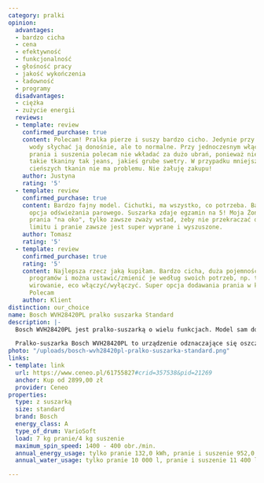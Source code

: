 ```yaml
---
category: pralki
opinion:
  advantages:
  - bardzo cicha
  - cena
  - efektywność
  - funkcjonalność
  - głośność pracy
  - jakość wykończenia
  - ładowność
  - programy
  disadvantages:
  - ciężka
  - zużycie energii
  reviews:
  - template: review
    confirmed_purchase: true
    content: Polecam! Pralka pierze i suszy bardzo cicho. Jedynie przy pobieraniu
      wody słychać ją donośnie, ale to normalne. Przy jednoczesnym włączeniu opcji
      prania i suszenia polecam nie wkładać za dużo ubrań, ponieważ nie dosusza, szczególnie
      takie tkaniny tak jeans, jakieś grube swetry. W przypadku mniejszego wsadu lub
      cieńszych tkanin nie ma problemu. Nie żałuję zakupu!
    author: Justyna
    rating: '5'
  - template: review
    confirmed_purchase: true
    content: Bardzo fajny model. Cichutki, ma wszystko, co potrzeba. Bardzo fajna
      opcja odświeżania parowego. Suszarka zdaje egzamin na 5! Moja Żona nie kładzie
      prania "na oko", tylko zawsze zważy wstad, żeby nie przekraczać dopuszczalnego
      limitu i pranie zawsze jest super wyprane i wyszuszone.
    author: Tomasz
    rating: '5'
  - template: review
    confirmed_purchase: true
    rating: '5'
    content: Najlepsza rzecz jaką kupiłam. Bardzo cicha, duża pojemność bębna. Dużo
      programów i można ustawić/zmienić je według swoich potrzeb, np. temperaturę,
      wirowanie, eco włączyć/wyłączyć. Super opcja dodawania prania w każdym momencie.
      Polecam
    author: Klient
distinction: our_choice
name: Bosch WVH28420PL pralko suszarka Standard
description: |-
  Bosch WVH28420PL jest pralko-suszarką o wielu funkcjach. Model sam dostosowuje intensywność suszenia i potrafi rozpoznać, kiedy ubrania są już suche. Pralko-suszarka Bosch pozwala również na odświeżenie ubrania za pomocą funkcji pary. Dodatkowym atutem jest fakt, że urządzenie pozwala na dostosowanie każdego programu do własnych preferencji.

  Pralko-suszarka Bosch WVH28420PL to urządzenie odznaczające się oszczędnością. Suszenie odbywa się bez użycia wody, co wyróżnia ten model na tle innych suszarek. Sam proces prania jest niezwykle higieniczny dzięki funkcji wstępnego podgrzania prania przy użyciu gorącego powietrza. Bęben jest wyjątkowo pojemny - pozwala na wypranie 7 kg prania i wysuszenie 4. Urządzenie wyposażone jest w programy czasowe, które pozwalają na wygodne dostosowanie czasu prania. Cykl prania można zatrzymać w dowolnym momencie (z wyjątkiem wirowania) w celu dołożenia dodatkowych ubrań do bębna pralki. Nawet jeżeli zapomnisz o jakiejś części garderoby - nie musisz czekać do kolejnego prania.
photo: "/uploads/bosch-wvh28420pl-pralko-suszarka-standard.png"
links:
- template: link
  url: https://www.ceneo.pl/61755827#crid=357538&pid=21269
  anchor: Kup od 2899,00 zł
  provider: Ceneo
properties:
  type: z suszarką
  size: standard
  brand: Bosch
  energy_class: A
  type_of_drum: VarioSoft
  load: 7 kg pranie/4 kg suszenie
  maximum_spin_speed: 1400 - 400 obr./min.
  annual_energy_usage: tylko pranie 132,0 kWh, pranie i suszenie 952,0 kWh
  annual_water_usage: tylko pranie 10 000 l, pranie i suszenie 11 400 l

---
```

